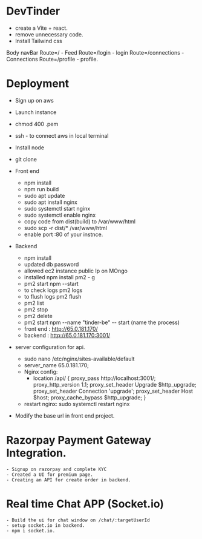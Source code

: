 # DevTinder 

- create a Vite + react.
- remove unnecessary code.
- Install Tailwind css


Body 
    navBar
    Route=/ - Feed
    Route=/login - login
    Route=/connections - Connections
    Route=/profile - profile.

# Deployment

- Sign up on aws
- Launch instance
- chmod 400 <secret>.pem
- ssh - to connect aws in local terminal
- Install node
- git clone
- Front end 
    - npm install
    - npm run build
    - sudo apt update
    - sudo apt install nginx
    - sudo systemctl start nginx
    - sudo systemctl enable nginx
    - copy code from dist(build) to /var/www/html
    - sudo scp -r dist/* /var/www/html
    - enable port :80 of your instnce.
- Backend
    - npm install
    - updated db password
    - allowed ec2 instance public Ip on MOngo
    - installed npm install pm2 - g 
    - pm2 start npm --start
    - to check logs pm2 logs
    - to flush logs pm2 flush <name>
    - pm2 list 
    - pm2 stop
    - pm2 delete 
    -  pm2 start npm  --name "tinder-be" -- start (name the process)
    - front end : http://65.0.181.170/
    - backend : http://65.0.181.170:3001/

- server configuration for api.
    - sudo nano /etc/nginx/sites-available/default
    - server_name 65.0.181.170;
    - Nginx config:
        -  location /api/ {
            proxy_pass http://localhost:3001/;
            proxy_http_version 1.1;
            proxy_set_header Upgrade $http_upgrade;
            proxy_set_header Connection 'upgrade';
            proxy_set_header Host $host;
            proxy_cache_bypass $http_upgrade;
        }
    - restart nginx: sudo systemctl restart nginx

- Modify the base url in front end project.

# Razorpay Payment Gateway Integration.
    - Signup on razorpay and complete KYC
    - Created a UI for premium page.
    - Creating an API for create order in backend.

# Real time Chat APP (Socket.io)
    - Build the ui for chat window on /chat/:targetUserId
    - setup socket.io in backend.
    - npm i socket.io.